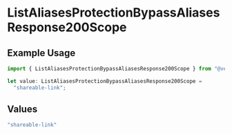 # ListAliasesProtectionBypassAliasesResponse200Scope

## Example Usage

```typescript
import { ListAliasesProtectionBypassAliasesResponse200Scope } from "@vercel/sdk/models/operations/listaliases.js";

let value: ListAliasesProtectionBypassAliasesResponse200Scope =
  "shareable-link";
```

## Values

```typescript
"shareable-link"
```